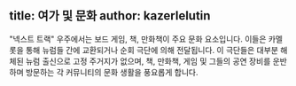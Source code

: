 title: 여가 및 문화
author: kazerlelutin
---
"넥스트 트랙" 우주에서는 보드 게임, 책, 만화책이 주요 문화 요소입니다. 이들은 카멜롯을 통해 뉴럼들 간에 교환되거나 순회 극단에 의해 전달됩니다. 이 극단들은 대부분 해체된 뉴럼 출신으로 고정 주거지가 없으며, 책, 만화책, 게임 및 그들의 공연 장비를 운반하며 방문하는 각 커뮤니티의 문화 생활을 풍요롭게 합니다.
